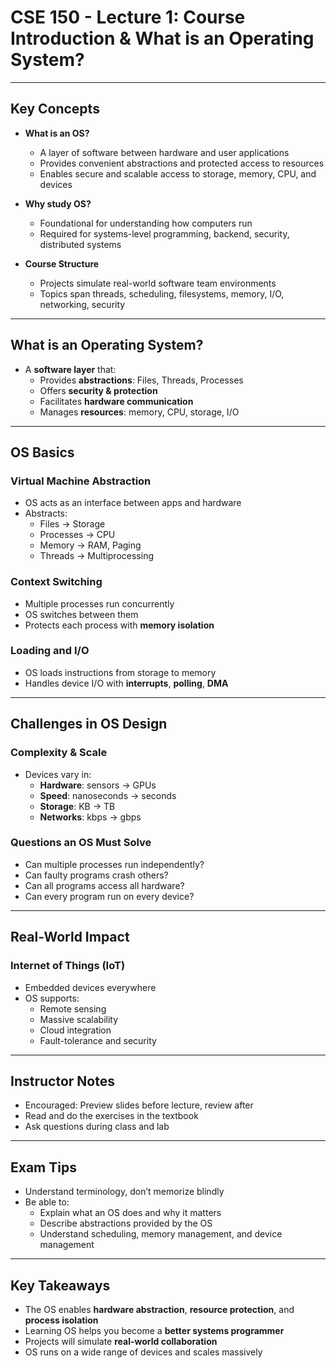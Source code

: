# CSE 150 - Lecture 1: Course Introduction & What is an Operating System?

---

## Key Concepts

- **What is an OS?**
  - A layer of software between hardware and user applications
  - Provides convenient abstractions and protected access to resources
  - Enables secure and scalable access to storage, memory, CPU, and devices

- **Why study OS?**
  - Foundational for understanding how computers run
  - Required for systems-level programming, backend, security, distributed systems

- **Course Structure**
  - Projects simulate real-world software team environments
  - Topics span threads, scheduling, filesystems, memory, I/O, networking, security

---

## What is an Operating System?

- A **software layer** that:
  - Provides **abstractions**: Files, Threads, Processes
  - Offers **security & protection**
  - Facilitates **hardware communication**
  - Manages **resources**: memory, CPU, storage, I/O

---

## OS Basics

### Virtual Machine Abstraction

- OS acts as an interface between apps and hardware
- Abstracts:
  - Files → Storage
  - Processes → CPU
  - Memory → RAM, Paging
  - Threads → Multiprocessing

### Context Switching

- Multiple processes run concurrently
- OS switches between them
- Protects each process with **memory isolation**

### Loading and I/O

- OS loads instructions from storage to memory
- Handles device I/O with **interrupts**, **polling**, **DMA**

---

## Challenges in OS Design

### Complexity & Scale

- Devices vary in:
  - **Hardware**: sensors → GPUs
  - **Speed**: nanoseconds → seconds
  - **Storage**: KB → TB
  - **Networks**: kbps → gbps

### Questions an OS Must Solve

- Can multiple processes run independently?
- Can faulty programs crash others?
- Can all programs access all hardware?
- Can every program run on every device?

---

## Real-World Impact

### Internet of Things (IoT)

- Embedded devices everywhere
- OS supports:
  - Remote sensing
  - Massive scalability
  - Cloud integration
  - Fault-tolerance and security

---

## Instructor Notes

- Encouraged: Preview slides before lecture, review after
- Read and do the exercises in the textbook
- Ask questions during class and lab

---

## Exam Tips

- Understand terminology, don’t memorize blindly
- Be able to:
  - Explain what an OS does and why it matters
  - Describe abstractions provided by the OS
  - Understand scheduling, memory management, and device management

---

## Key Takeaways

- The OS enables **hardware abstraction**, **resource protection**, and **process isolation**
- Learning OS helps you become a **better systems programmer**
- Projects will simulate **real-world collaboration**
- OS runs on a wide range of devices and scales massively